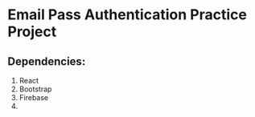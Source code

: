 # Email Pass Authentication Practice Project
## Dependencies:
1. React
2. Bootstrap
3. Firebase
4. 

